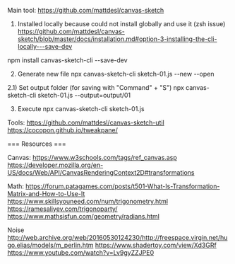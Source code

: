 Main tool:
https://github.com/mattdesl/canvas-sketch

1) Installed locally because could not install globally and use it (zsh issue)
https://github.com/mattdesl/canvas-sketch/blob/master/docs/installation.md#option-3-installing-the-cli-locally---save-dev

npm install canvas-sketch-cli --save-dev

2) Generate new file
npx canvas-sketch-cli sketch-01.js --new --open

2.1) Set output folder (for saving with "Command" + "S")
npx canvas-sketch-cli sketch-01.js --output=output/01

3) Execute
npx canvas-sketch-cli sketch-01.js

Tools:
https://github.com/mattdesl/canvas-sketch-util
https://cocopon.github.io/tweakpane/

=== Resources ===

Canvas:
https://www.w3schools.com/tags/ref_canvas.asp
https://developer.mozilla.org/en-US/docs/Web/API/CanvasRenderingContext2D#transformations

Math:
https://forum.patagames.com/posts/t501-What-Is-Transformation-Matrix-and-How-to-Use-It
https://www.skillsyouneed.com/num/trigonometry.html
https://ramesaliyev.com/trigonoparty/
https://www.mathsisfun.com/geometry/radians.html

Noise
http://web.archive.org/web/20160530124230/http://freespace.virgin.net/hugo.elias/models/m_perlin.htm
https://www.shadertoy.com/view/Xd3GRf
https://www.youtube.com/watch?v=Lv9gyZZJPE0
